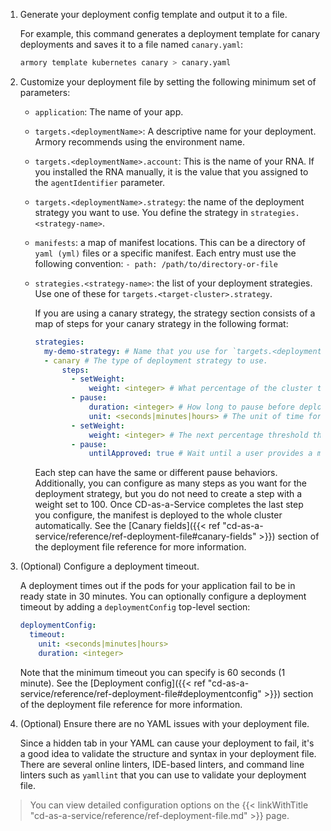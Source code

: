 1. Generate your deployment config template and output it to a file.

   For example, this command generates a deployment template for canary deployments and saves it to a file named `canary.yaml`:

   ```bash
   armory template kubernetes canary > canary.yaml
   ```

1. Customize your deployment file by setting the following minimum set of parameters:

   - `application`: The name of your app.
   - `targets.<deploymentName>`: A descriptive name for your deployment. Armory recommends using the environment name.
   - `targets.<deploymentName>.account`: This is the name of your RNA. If you installed the RNA manually, it is the value that you assigned to the `agentIdentifier` parameter.
   - `targets.<deploymentName>.strategy`: the name of the deployment strategy you want to use. You define the strategy in `strategies.<strategy-name>`.
   - `manifests`: a map of manifest locations. This can be a directory of `yaml (yml)` files or a specific manifest. Each entry must use the following convention:  `- path: /path/to/directory-or-file`
   - `strategies.<strategy-name>`: the list of your deployment strategies. Use one of these for `targets.<target-cluster>.strategy`.
  
      If you are using a canary strategy, the strategy section consists of a map of steps for your canary strategy in the following format:

      ```yaml
      strategies:
        my-demo-strategy: # Name that you use for `targets.<deploymentName>.strategy
        - canary # The type of deployment strategy to use.
            steps:
              - setWeight:
                  weight: <integer> # What percentage of the cluster to roll out the manifest to before pausing.
              - pause:
                  duration: <integer> # How long to pause before deploying the manifest to the next threshold.
                  unit: <seconds|minutes|hours> # The unit of time for the duration.
              - setWeight:
                  weight: <integer> # The next percentage threshold the manifest should get deployed to before pausing.
              - pause:
                  untilApproved: true # Wait until a user provides a manual approval before deploying the manifest
      ```

      Each step can have the same or different pause behaviors. Additionally, you can configure as many steps  as you want for the deployment strategy, but you do not need to create a step with a weight set to 100. Once CD-as-a-Service completes the last step you configure, the manifest is deployed to the whole cluster automatically. 
      See the [Canary fields]({{< ref "cd-as-a-service/reference/ref-deployment-file#canary-fields" >}}) section of the deployment file reference for more information. 

1. (Optional) Configure a deployment timeout.

    A deployment times out if the pods for your application fail to be in ready state in 30 minutes. You can optionally configure a deployment timeout by adding a `deploymentConfig` top-level section:

    ```yaml
    deploymentConfig:
      timeout:
        unit: <seconds|minutes|hours>
        duration: <integer>
    ```

    Note that the minimum timeout you can specify is 60 seconds (1 minute). See the [Deployment config]({{< ref "cd-as-a-service/reference/ref-deployment-file#deploymentconfig" >}}) section of the deployment file reference for more information. 

1. (Optional) Ensure there are no YAML issues with your deployment file.

   Since a hidden tab in your YAML can cause your deployment to fail, it's a good idea to validate the structure and syntax in your deployment file. There are several online linters, IDE-based linters, and command line linters such as `yamllint` that you can use to validate your deployment file.

> You can view detailed configuration options on the {{< linkWithTitle "cd-as-a-service/reference/ref-deployment-file.md" >}} page.
